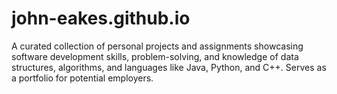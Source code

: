 # john-eakes.github.io
A curated collection of personal projects and assignments showcasing software development skills, problem-solving, and knowledge of data structures, algorithms, and languages like Java, Python, and C++. Serves as a portfolio for potential employers.

